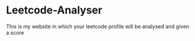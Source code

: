 # Leetcode-Analyser
This is my website in which your leetcode profile will be analysed and given a score
